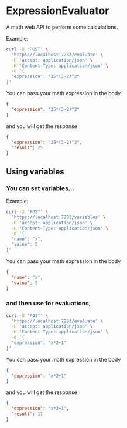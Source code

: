 # ExpressionEvaluator

A math web API to perform some calculations.

Example:

```bash
curl -X 'POST' \
  'https://localhost:7283/evaluate' \
  -H 'accept: application/json' \
  -H 'Content-Type: application/json' \
  -d '{
  "expression": "25*(3-2)^2"
}'
```

You can pass your math expression in the body

```json
{
  "expression": "25*(3-2)^2"
}
```

and you will get the response

```json
{
  "expression": "25*(3-2)^2",
  "result": 25
}
```
## Using variables

### You can set variables...

Example:

```bash
curl -X 'POST' \
  'https://localhost:7283/variables' \
  -H 'accept: application/json' \
  -H 'Content-Type: application/json' \
  -d '{
  "name": "x",
  "value": 5
}'
```

You can pass your math expression in the body

```json
{
  "name": "x",
  "value": 5
}
```

### and then use for evaluations, 

```bash
curl -X 'POST' \
  'https://localhost:7283/evaluate' \
  -H 'accept: application/json' \
  -H 'Content-Type: application/json' \
  -d '{
  "expression": "x*2+1"
}'
```

You can pass your math expression in the body

```json
{
  "expression": "x*2+1"
}
```

and you will get the response

```json
{
  "expression": "x*2+1",
  "result": 11
}
```
